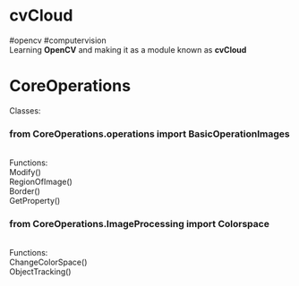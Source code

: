 # cvCloud<br>
#opencv #computervision<br>
Learning <b>OpenCV</b> and making it as a module known as <b>cvCloud</b>

# CoreOperations
Classes:
### from CoreOperations.operations import BasicOperationImages
<br>Functions: <br>Modify()<br>RegionOfImage()<br>Border()<br>GetProperty()<br>

### from CoreOperations.ImageProcessing import Colorspace
<br>Functions: <br><bold>ChangeColorSpace()<br>ObjectTracking()<br></bold>

  
